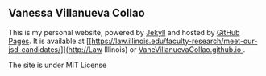 ## Vanessa Villanueva Collao

This is my personal website, powered by [Jekyll](http://jekyllrb.com/) and hosted by [GitHub Pages](https://pages.github.com/). It is available at [[https://law.illinois.edu/faculty-research/meet-our-jsd-candidates/]](http://Law Illinois) or [VaneVillanuevaCollao.github.io
](http://VaneVillanuevaCollao.github.io/).

The site is under MIT License
